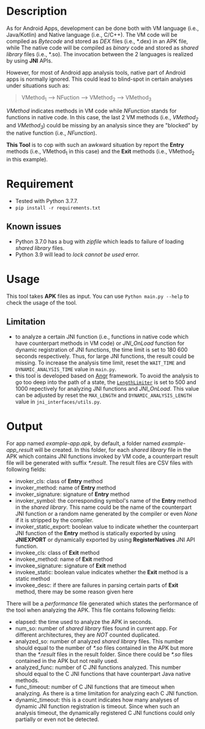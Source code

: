 # Description
As for Android Apps, development can be done both with VM language (i.e., Java/Kotlin) and Native language (i.e., C/C++). The VM code will be compiled as *Bytecode* and stored as *DEX* files (i.e., \*.dex) in an APK file, while The native code will be compiled as *binary* code and stored as *shared library* files (i.e., \*.so). The invocation between the 2 languages is realized by using **JNI** APIs.

However, for most of Android app analysis tools, native part of Android apps is normally ignored. This could lead to blind-spot in certain analyses under situations such as:

> VMethod<sub>1</sub> --> NFuction --> VMethod<sub>2</sub> --> VMethod<sub>3</sub>

*VMethod* indicates methods in VM code while *NFunction* stands for functions in native code. In this case, the last 2 VM methods (i.e., *VMethod<sub>2</sub>* and *VMethod<sub>3</sub>*) could be missing by an analysis since they are "blocked" by the native function (i.e., *NFunction*).

**This Tool** is to cop with such an awkward situation by report the **Entry** methods (i.e., VMethod<sub>1</sub> in this case) and the **Exit** methods (i.e., VMethod<sub>2</sub> in this example).

# Requirement
+ Tested with Python 3.7.7.
+ `pip install -r requirements.txt`

## Known issues
+ Python 3.7.0 has a bug with *zipfile* which leads to failure of loading *shared library* files.
+ Python 3.9 will lead to *lock cannot be used* error.

# Usage
This tool takes **APK** files as input. You can use `Python main.py --help` to check the usage of the tool.

## Limitation
+ to analyze a certain JNI function (i.e., functions in native code which have counterpart methods in VM code) or *JNI_OnLoad* function for dynamic registration of JNI functions, the time limit is set to 180 600 seconds respectively. Thus, for large JNI functions, the result could be missing. To increase the analysis time limit, reset the `WAIT_TIME` and `DYNAMIC_ANALYSIS_TIME` value in `main.py`.
+ this tool is developed based on [Angr](https://angr.io/) framework. To avoid the analysis to go too deep into the path of a state, the [`LengthLimiter`](https://docs.angr.io/core-concepts/pathgroups) is set to 500 and 1000 repectively for analyzing JNI functions and *JNI_OnLoad*. This value can be adjusted by reset the `MAX_LENGTH` and `DYNAMIC_ANALYSIS_LENGTH` value in `jni_interfaces/utils.py`.

# Output
For app named *example-app.apk*, by default, a folder named *example-app_result* will be created. In this folder, for each *shared library* file in the APK which contains JNI functions invoked by VM code, a counterpart result file will be generated with suffix *\*.result*. The result files are CSV files with following fields:
+ invoker_cls: class of **Entry** method
+ invoker_method: name of **Entry** method
+ invoker_signature: signature of **Entry** method
+ invoker_symbol: the corresponding symbol's name of the **Entry** method in the *shared library*. This name could be the name of the counterpart JNI function or a random name generated by the compiler or even *None* if it is stripped by the compiler.
+ invoker_static_export: boolean value to indicate whether the counterpart JNI function of the **Entry** method is statically exported by using **JNIEXPORT** or dynamically exported by using **RegisterNatives** JNI API function.
+ invokee_cls: class of **Exit** method
+ invokee_method: name of **Exit** method
+ invokee_signature: signature of **Exit** method
+ invokee_static: boolean value indicates whether the **Exit** method is a static method
+ invokee_desc: if there are failures in parsing certain parts of **Exit** method, there may be some reason given here

There will be a *performance* file generated which states the performance of the tool when analyzing the APK. This file contains following fields:
+ elapsed: the time used to analyze the APK in seconds.
+ num_so: number of *shared library* files found in current app. For different architectures, they are *NOT* counted duplicated. 
+ analyzed_so: number of analyzed *shared library* files. This number should equal to the number of *\*.so* files contained in the APK but more than the *\*.result* files in the result folder. Since there could be *\*.so* files contained in the APK but not really used.
+ analyzed_func: number of C JNI functions analyzed. This number should equal to the C JNI functions that have counterpart Java native methods.
+ func_timeout: number of C JNI functions that are timeout when analyzing. As there is a time limitation for analyzing each C JNI function.
+ dynamic_timeout: this is a count indicates how many analyses of dynamic JNI function registration is timeout. Since when such an analysis timeout, the dynamically registered C JNI functions could only partially or even not be detected.
